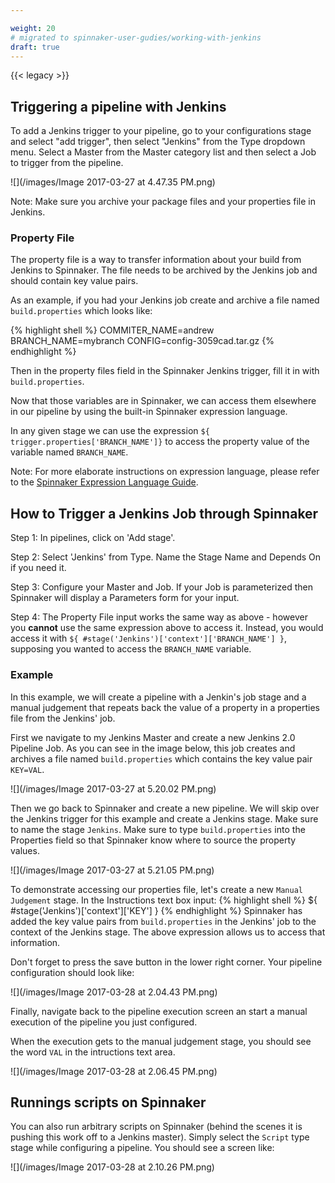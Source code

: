 ```yaml
---

weight: 20
# migrated to spinnaker-user-gudies/working-with-jenkins
draft: true
---
```


{{< legacy >}}


## Triggering a pipeline with Jenkins


To add a Jenkins trigger to your pipeline, go to your configurations stage and select "add trigger", then select "Jenkins" from the Type dropdown menu. Select a Master from the Master category list and then select a Job to trigger from the pipeline.


![](/images/Image 2017-03-27 at 4.47.35 PM.png)



Note: Make sure you archive your package files and your properties file in Jenkins.



### Property File


The property file is a way to transfer information about your build from Jenkins to Spinnaker. The file needs to be archived by the Jenkins job and should contain key value pairs.


As an example, if you had your Jenkins job create and archive a file named `build.properties` which looks like:

{% highlight shell %}
COMMITER_NAME=andrew
BRANCH_NAME=mybranch
CONFIG=config-3059cad.tar.gz
{% endhighlight %}

Then in the property files field in the Spinnaker Jenkins trigger, fill it in with `build.properties`.


Now that those variables are in Spinnaker, we can access them elsewhere in our pipeline by using the built-in Spinnaker expression language.


In any given stage we can use the expression `${ trigger.properties['BRANCH_NAME']}` to access the property value of the variable named `BRANCH_NAME`.


Note: For more elaborate instructions on expression language, please refer to the [Spinnaker Expression Language Guide](http://docs.armory.io/user-guides/expression-language/).



## How to Trigger a Jenkins Job through Spinnaker


Step 1: In pipelines, click on 'Add stage'.


Step 2: Select 'Jenkins' from Type. Name the Stage Name and Depends On if you need it.


Step 3: Configure your Master and Job. If your Job is parameterized then Spinnaker will display a Parameters form for your input.


Step 4: The Property File input works the same way as above - however you **cannot** use the same expression above to access it. Instead, you would access it with `${ #stage('Jenkins')['context']['BRANCH_NAME'] }`, supposing you wanted to access the `BRANCH_NAME` variable.


### Example


In this example, we will create a pipeline with a Jenkin's job stage and a manual judgement that repeats back the value of a property in a properties file from the Jenkins' job.

First we navigate to my Jenkins Master and create a new Jenkins 2.0 Pipeline Job. As you can see in the image below, this job creates and archives a file named `build.properties` which contains the key value pair `KEY=VAL`.

![](/images/Image 2017-03-27 at 5.20.02 PM.png)

Then we go back to Spinnaker and create a new pipeline. We will skip over the Jenkins trigger for this example and create a Jenkins stage. Make sure to name the stage `Jenkins`. Make sure to type `build.properties` into the Properties field so that Spinnaker know where to source the property values.

![](/images/Image 2017-03-27 at 5.21.05 PM.png)

To demonstrate accessing our properties file, let's create a new `Manual Judgement` stage. In the Instructions text box input:
{% highlight shell %}
${ #stage('Jenkins')['context']['KEY'] }
{% endhighlight %}
Spinnaker has added the key value pairs from `build.properties` in the Jenkins' job to the context of the Jenkins stage. The above expression allows us to access that information.

Don't forget to press the save button in the lower right corner. Your pipeline configuration should look like:

![](/images/Image 2017-03-28 at 2.04.43 PM.png)

Finally, navigate back to the pipeline execution screen an start a manual execution of the pipeline you just configured.

When the execution gets to the manual judgement stage, you should see the word `VAL` in the intructions text area.

![](/images/Image 2017-03-28 at 2.06.45 PM.png)

## Runnings scripts on Spinnaker

You can also run arbitrary scripts on Spinnaker (behind the scenes it is pushing this work off to a Jenkins master). Simply select the `Script` type stage while configuring a pipeline. You should see a screen like:

![](/images/Image 2017-03-28 at 2.10.26 PM.png)
